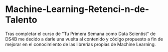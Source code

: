 # Machine-Learning-Retenci-n-de-Talento
Tras completar el curso de "Tu Primera Semana como Data Scientist" de DS4B me decido a darle una vuelta al contenido y código propuesto a fin de  mejorar en el conocimiento de las librerías propias de Machine Learning.
